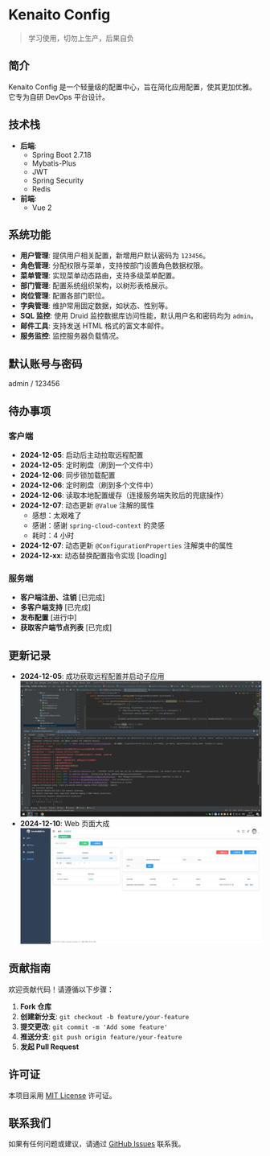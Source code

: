 # Kenaito Config
> 学习使用，切勿上生产，后果自负

## 简介

Kenaito Config 是一个轻量级的配置中心，旨在简化应用配置，使其更加优雅。它专为自研 DevOps 平台设计。

## 技术栈

- **后端**:
    - Spring Boot 2.7.18
    - Mybatis-Plus
    - JWT
    - Spring Security
    - Redis
- **前端**:
    - Vue 2

## 系统功能

- **用户管理**: 提供用户相关配置，新增用户默认密码为 `123456`。
- **角色管理**: 分配权限与菜单，支持按部门设置角色数据权限。
- **菜单管理**: 实现菜单动态路由，支持多级菜单配置。
- **部门管理**: 配置系统组织架构，以树形表格展示。
- **岗位管理**: 配置各部门职位。
- **字典管理**: 维护常用固定数据，如状态、性别等。
- **SQL 监控**: 使用 Druid 监控数据库访问性能，默认用户名和密码均为 `admin`。
- **邮件工具**: 支持发送 HTML 格式的富文本邮件。
- **服务监控**: 监控服务器负载情况。

## 默认账号与密码

admin / 123456

## 待办事项

### 客户端

- **2024-12-05**: 启动后主动拉取远程配置
- **2024-12-05**: 定时刷盘（刷到一个文件中）
- **2024-12-06**: 同步锁加载配置
- **2024-12-06**: 定时刷盘（刷到多个文件中）
- **2024-12-06**: 读取本地配置缓存（连接服务端失败后的兜底操作）
- **2024-12-07**: 动态更新 `@Value` 注解的属性
    - 感想：太艰难了
    - 感谢：感谢 `spring-cloud-context` 的灵感
    - 耗时：4 小时
- **2024-12-07**: 动态更新 `@ConfigurationProperties` 注解类中的属性
- **2024-12-xx**: 动态替换配置指令实现 [loading]

### 服务端

- **客户端注册、注销** [已完成]
- **多客户端支持** [已完成]
- **发布配置** [进行中]
- **获取客户端节点列表** [已完成]

## 更新记录

- **2024-12-05**: 成功获取远程配置并启动子应用
  ![2024-12-05](/doc/d20241205223929.png)
- **2024-12-10**: Web 页面大成
  ![2024-12-10](/doc/d20241210215050.png)

## 贡献指南

欢迎贡献代码！请遵循以下步骤：

1. **Fork 仓库**
2. **创建新分支**: `git checkout -b feature/your-feature`
3. **提交更改**: `git commit -m 'Add some feature'`
4. **推送分支**: `git push origin feature/your-feature`
5. **发起 Pull Request**

## 许可证

本项目采用 [MIT License](LICENSE) 许可证。

## 联系我们

如果有任何问题或建议，请通过 [GitHub Issues](https://github.com/odboy-tianjun/kenaito-config/issues) 联系我。
